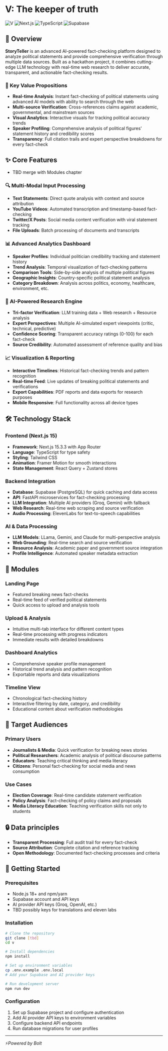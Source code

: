 # V: The keeper of truth

![V](https://img.shields.io/badge/Status-Hackathon_Project-orange) ![Next.js](https://img.shields.io/badge/Next.js-15.3.3-black) ![TypeScript](https://img.shields.io/badge/TypeScript-5.0-blue) ![Supabase](https://img.shields.io/badge/Supabase-Backend-green)

## 🎯 Overview

**StoryTeller** is an advanced AI-powered fact-checking platform designed to analyze political statements and provide comprehensive verification through multiple data sources. Built as a hackathon project, it combines cutting-edge LLM technology with real-time web research to deliver accurate, transparent, and actionable fact-checking results.

### 🚀 Key Value Propositions

- **Real-time Analysis**: Instant fact-checking of political statements using advanced AI models with ability to search through the web
- **Multi-source Verification**: Cross-references claims against academic, governmental, and mainstream sources
- **Visual Analytics**: Interactive visuals for tracking political accuracy trends
- **Speaker Profiling**: Comprehensive analysis of political figures' statement history and credibility scores
- **Transparency**: Full citation trails and expert perspective breakdowns for every fact-check

## ✨ Core Features
- TBD merge with Modules chapter
### 🔍 **Multi-Modal Input Processing**
- **Text Statements**: Direct quote analysis with context and source attribution
- **YouTube Videos**: Automated transcription and timestamp-based fact-checking
- **Twitter/X Posts**: Social media content verification with viral statement tracking
- **File Uploads**: Batch processing of documents and transcripts

### 📊 **Advanced Analytics Dashboard**
- **Speaker Profiles**: Individual politician credibility tracking and statement history
- **Trend Analysis**: Temporal visualization of fact-checking patterns
- **Comparison Tools**: Side-by-side analysis of multiple political figures
- **Geographic Insights**: Country-specific political statement analysis
- **Category Breakdown**: Analysis across politics, economy, healthcare, environment, etc.

### 🤖 **AI-Powered Research Engine**
- **Tri-factor Verification**: LLM training data + Web research + Resource analysis
- **Expert Perspectives**: Multiple AI-simulated expert viewpoints (critic, technical, predictive)
- **Confidence Scoring**: Transparent accuracy ratings (0-100) for each fact-check
- **Source Credibility**: Automated assessment of reference quality and bias

### 📈 **Visualization & Reporting**
- **Interactive Timelines**: Historical fact-checking trends and pattern recognition
- **Real-time Feed**: Live updates of breaking political statements and verifications
- **Export Capabilities**: PDF reports and data exports for research purposes
- **Mobile Responsive**: Full functionality across all device types

## 🛠️ Technology Stack

### **Frontend (Next.js 15)**
- **Framework**: Next.js 15.3.3 with App Router
- **Language**: TypeScript for type safety
- **Styling**: Tailwind CSS
- **Animation**: Framer Motion for smooth interactions
- **State Management**: React Query + Zustand stores

### **Backend Integration**
- **Database**: Supabase (PostgreSQL) for quick caching and data access
- **API**: FastAPI microservices for fact-checking processing
- **LLM Integration**: Multiple AI providers (Groq, Gemini) with fallback
- **Web Research**: Real-time web scraping and source verification
- **Audio Processing**: ElevenLabs for text-to-speech capabilities

### **AI & Data Processing**
- **LLM Models**: LLama, Gemini, and Claude for multi-perspective analysis
- **Web Grounding**: Real-time search and source verification
- **Resource Analysis**: Academic paper and government source integration
- **Profile Intelligence**: Automated speaker metadata extraction

## 📱 Modules
### **Landing Page**
- Featured breaking news fact-checks
- Real-time feed of verified political statements
- Quick access to upload and analysis tools

### **Upload & Analysis**
- Intuitive multi-tab interface for different content types
- Real-time processing with progress indicators
- Immediate results with detailed breakdowns

### **Dashboard Analytics**
- Comprehensive speaker profile management
- Historical trend analysis and pattern recognition
- Exportable reports and data visualizations

### **Timeline View**
- Chronological fact-checking history
- Interactive filtering by date, category, and credibility
- Educational content about verification methodologies

## 🎯 Target Audiences

### **Primary Users**
- **Journalists & Media**: Quick verification for breaking news stories
- **Political Researchers**: Academic analysis of political discourse patterns
- **Educators**: Teaching critical thinking and media literacy
- **Citizens**: Personal fact-checking for social media and news consumption

### **Use Cases**
- **Election Coverage**: Real-time candidate statement verification
- **Policy Analysis**: Fact-checking of policy claims and proposals
- **Media Literacy Education**: Teaching verification skills not only to students

## 🔒 Data principles
- **Transparent Processing**: Full audit trail for every fact-check
- **Source Attribution**: Complete citation and reference tracking
- **Open Methodology**: Documented fact-checking processes and criteria

## 🚀 Getting Started

### Prerequisites
- Node.js 18+ and npm/yarn
- Supabase account and API keys
- AI provider API keys (Groq, OpenAI, etc.)
- TBD possibly keys for translations and eleven labs

### Installation
```bash
# Clone the repository
git clone [tbd]
cd v

# Install dependencies
npm install

# Set up environment variables
cp .env.example .env.local
# Add your Supabase and AI provider keys

# Run development server
npm run dev
```

### Configuration
1. Set up Supabase project and configure authentication
2. Add AI provider API keys to environment variables
3. Configure backend API endpoints
4. Run database migrations for user profiles


---
⚡*Powered by Bolt*